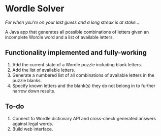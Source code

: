 # Wordle Solver

*For when you're on your last guess and a long streak is at stake...*

A Java app that generates all possible combinations of letters given an incomplete Wordle word and a list of 
available letters.

## Functionality implemented and fully-working
1. Add the current state of a Wordle puzzle including blank letters.
2. Add the list of available letters.
3. Generate a numbered list of all combinations of available letters in the puzzle blanks.
4. Specify known letters and the blank(s) they do not belong in to further narrow down results.

## To-do
1. Connect to Wordle dictionary API and cross-check generated answers against legal words.
2. Build web interface.

